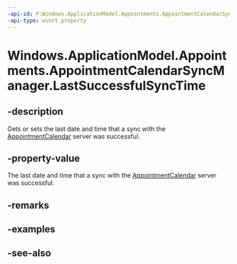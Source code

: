 ----api-id: P:Windows.ApplicationModel.Appointments.AppointmentCalendarSyncManager.LastSuccessfulSyncTime
-api-type: winrt property
---<!-- Property syntaxpublic Windows.Foundation.DateTime LastSuccessfulSyncTime { get;  set; }--># Windows.ApplicationModel.Appointments.AppointmentCalendarSyncManager.LastSuccessfulSyncTime## -descriptionGets or sets the last date and time that a sync with the [AppointmentCalendar](appointmentcalendar.md) server was successful.## -property-valueThe last date and time that a sync with the [AppointmentCalendar](appointmentcalendar.md) server was successful.## -remarks## -examples## -see-also
